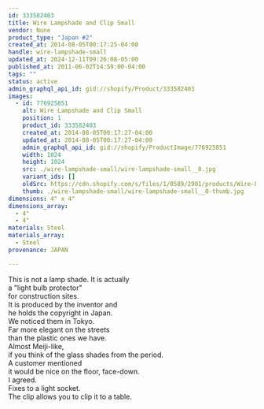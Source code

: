 ```yaml
---
id: 333582403
title: Wire Lampshade and Clip Small
vendor: None
product_type: "Japan #2"
created_at: 2014-08-05T00:17:25-04:00
handle: wire-lampshade-small
updated_at: 2024-12-11T09:26:08-05:00
published_at: 2011-06-02T14:59:00-04:00
tags: ""
status: active
admin_graphql_api_id: gid://shopify/Product/333582403
images:
  - id: 776925851
    alt: Wire Lampshade and Clip Small
    position: 1
    product_id: 333582403
    created_at: 2014-08-05T00:17:27-04:00
    updated_at: 2014-08-05T00:17:27-04:00
    admin_graphql_api_id: gid://shopify/ProductImage/776925851
    width: 1024
    height: 1024
    src: ./wire-lampshade-small/wire-lampshade-small__0.jpg
    variant_ids: []
    oldSrc: https://cdn.shopify.com/s/files/1/0589/2901/products/Wire-Lamp-and-Clip-Small.jpeg?v=1407212247
    thumb: ./wire-lampshade-small/wire-lampshade-small__0-thumb.jpg
dimensions: 4" x 4"
dimensions_array:
  - 4"
  - 4"
materials: Steel
materials_array:
  - Steel
provenance: JAPAN

---
```


This is not a lamp shade. It is actually  
a "light bulb protector"  
for construction sites.  
It is produced by the inventor and  
he holds the copyright in Japan.  
We noticed them in Tokyo.  
Far more elegant on the streets  
than the plastic ones we have.  
Almost Meiji-like,  
if you think of the glass shades from the period.  
A customer mentioned  
it would be nice on the floor, face-down.  
I agreed.  
Fixes to a light socket.  
The clip allows you to clip it to a table.